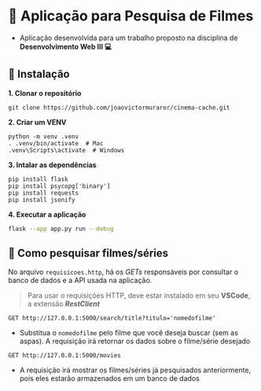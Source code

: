 # 🍿 Aplicação para Pesquisa de Filmes

- Aplicação desenvolvida para um trabalho proposto na disciplina de __Desenvolvimento Web III 💻__



## 🚨 Instalação

__1.  Clonar o repositório__
```
git clone https://github.com/joaovictormuraror/cinema-cache.git
```
__2. Criar um VENV__
```
python -m venv .venv
. .venv/bin/activate  # Mac
.venv\Scripts\activate  # Windows
```
__3. Intalar as dependências__
```
pip install flask
pip install psycopg['binary']
pip install requests
pip install jsonify
```
__4. Executar a aplicação__
```bash
flask --app app.py run --debug
```


## 🔎 Como pesquisar filmes/séries



          

No arquivo `requisicoes.http`, há os _GETs_ responsáveis por consultar o banco de dados e a API usada na aplicação.
> Para usar o requisições HTTP, deve estar instalado em seu __VSCode__, a extensão ___RestClient___

```
GET http://127.0.0.1:5000/search/title?titulo='nomedofilme'
```
- Substitua o `nomedofilme` pelo filme que você deseja buscar (sem as aspas). A requisição irá retornar os dados sobre o filme/série desejado

```
GET http://127.0.0.1:5000/movies
```
- A requisição irá mostrar os filmes/séries já pesquisados anteriormente, pois eles estarão armazenados em um banco de dados
